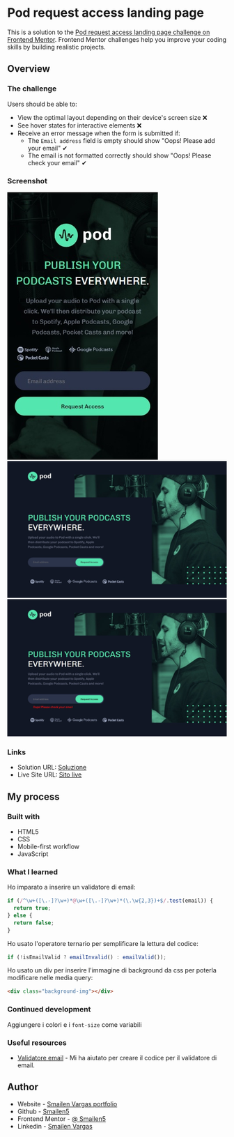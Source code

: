 # Pod request access landing page

This is a solution to the [Pod request access landing page challenge on Frontend Mentor](https://www.frontendmentor.io/challenges/pod-request-access-landing-page-eyTmdkLSG). Frontend Mentor challenges help you improve your coding skills by building realistic projects.

## Overview

### The challenge

Users should be able to:

- View the optimal layout depending on their device's screen size ❌
- See hover states for interactive elements ❌
- Receive an error message when the form is submitted if:
  - The `Email address` field is empty should show "Oops! Please add your email" ✔
  - The email is not formatted correctly should show "Oops! Please check your email" ✔

### Screenshot

![smartphone](./screenshot/smartphone.jpeg)
![desktop](./screenshot/desktop.jpeg)
![desktop](./screenshot/desktop%20error.jpeg)

### Links

- Solution URL: [Soluzione](https://github.com/Smailen5/Frontend-Mentor-Challenge/tree/main/pod-request-access-landing-page-main)
- Live Site URL: [Sito live](https://smailen5.github.io/Frontend-Mentor-Challenge/pod-request-access-landing-page-main/)

## My process

### Built with

- HTML5
- CSS
- Mobile-first workflow
- JavaScript

### What I learned

Ho imparato a inserire un validatore di email:

```js
if (/^\w+([\.-]?\w+)*@\w+([\.-]?\w+)*(\.\w{2,3})+$/.test(email)) {
  return true;
} else {
  return false;
}
```

Ho usato l'operatore ternario per semplificare la lettura del codice:

```js
if (!isEmailValid ? emailInvalid() : emailValid());
```

Ho usato un div per inserire l'immagine di background da css per poterla modificare nelle media query:

```html
<div class="background-img"></div>
```

### Continued development

Aggiungere i colori e i `font-size` come variabili

### Useful resources

- [Validatore email](https://howto.webarea.it/JavaScript/come-validare-un-indirizzo-email-in-javascript_124) - Mi ha aiutato per creare il codice per il validatore di email.

## Author

- Website - [Smailen Vargas portfolio](https://smailenvargas.com/)
- Github - [Smailen5](https://github.com/Smailen5)
- Frontend Mentor - [@ Smailen5](https://www.frontendmentor.io/profile/Smailen5)
- Linkedin - [Smailen Vargas](https://www.linkedin.com/in/smailen-vargas/)
